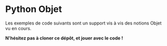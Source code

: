 # Python Objet

Les exemples de code suivants sont un support vis à vis des notions Objet vu en cours.

**N'hésitez pas à cloner ce dépôt, et jouer avec le code !**